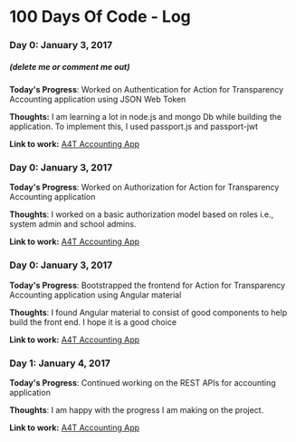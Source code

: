 # 100 Days Of Code - Log

### Day 0: January 3, 2017
##### (delete me or comment me out)

**Today's Progress**: Worked on Authentication for Action for Transparency Accounting application using JSON Web Token

**Thoughts:** I am learning a lot in node.js and mongo Db while building the application. To implement this, I used passport.js and passport-jwt

**Link to work:** [A4T Accounting App](http://github.com/williwambu/A4T-Accounting)

### Day 0: January 3, 2017

**Today's Progress**: Worked on Authorization for Action for Transparency Accounting application

**Thoughts**: I worked on a basic authorization model based on roles i.e., system admin and school admins.

**Link to work:** [A4T Accounting App](http://github.com/williwambu/A4T-Accounting)


### Day 0: January 3, 2017

**Today's Progress**: Bootstrapped the frontend for Action for Transparency Accounting application using Angular material

**Thoughts**: I found Angular material to consist of good components to help build the front end. I hope it is a good choice

**Link to work:** [A4T Accounting App](http://github.com/williwambu/A4T-Accounting)


### Day 1: January 4, 2017

**Today's Progress**: Continued working on the REST APIs for accounting application

**Thoughts**: I am happy with the progress I am making on the project.

**Link to work:** [A4T Accounting App](http://github.com/williwambu/A4T-Accounting)
